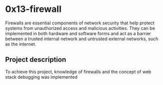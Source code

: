 # 0x13-firewall
Firewalls are essential components of network security that help protect systems from unauthorized access and malicious activities. They can be implemented in both hardware and software forms and act as a barrier between a trusted internal network and untrusted external networks, such as the internet.
## Project description
To achieve this project, knowledge of firewalls and the concept of web stack debugging was implemented
